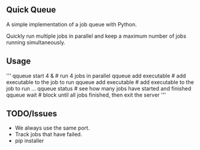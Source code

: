 
## Quick Queue
A simple implementation of a job queue with Python.

Quickly run multiple jobs in parallel and keep a maximum number of jobs running simultaneously.

## Usage
'''
qqueue start 4 & # run 4 jobs in parallel
qqueue add executable # add executable to the job to run
qqueue add executable # add executable to the job to run
...
qqueue status # see how many jobs have started and finished
qqueue wait # block until all jobs finished, then exit the server
'''

## TODO/Issues
* We always use the same port. 
* Track jobs that have failed.
* pip installer
